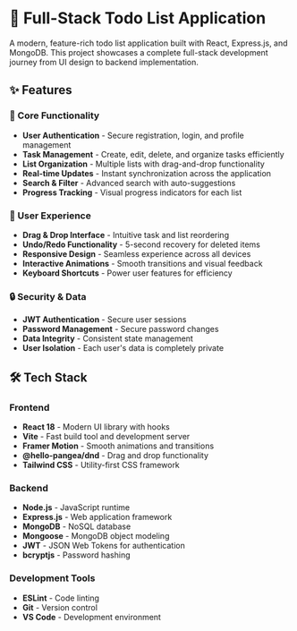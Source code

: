 # 🚀 Full-Stack Todo List Application

A modern, feature-rich todo list application built with React, Express.js, and MongoDB. This project showcases a complete full-stack development journey from UI design to backend implementation.

## ✨ Features

### 🎯 Core Functionality
- **User Authentication** - Secure registration, login, and profile management
- **Task Management** - Create, edit, delete, and organize tasks efficiently
- **List Organization** - Multiple lists with drag-and-drop functionality
- **Real-time Updates** - Instant synchronization across the application
- **Search & Filter** - Advanced search with auto-suggestions
- **Progress Tracking** - Visual progress indicators for each list

### 🎨 User Experience
- **Drag & Drop Interface** - Intuitive task and list reordering
- **Undo/Redo Functionality** - 5-second recovery for deleted items
- **Responsive Design** - Seamless experience across all devices
- **Interactive Animations** - Smooth transitions and visual feedback
- **Keyboard Shortcuts** - Power user features for efficiency

### 🔒 Security & Data
- **JWT Authentication** - Secure user sessions
- **Password Management** - Secure password changes
- **Data Integrity** - Consistent state management
- **User Isolation** - Each user's data is completely private

## 🛠️ Tech Stack

### Frontend
- **React 18** - Modern UI library with hooks
- **Vite** - Fast build tool and development server
- **Framer Motion** - Smooth animations and transitions
- **@hello-pangea/dnd** - Drag and drop functionality
- **Tailwind CSS** - Utility-first CSS framework

### Backend
- **Node.js** - JavaScript runtime
- **Express.js** - Web application framework
- **MongoDB** - NoSQL database
- **Mongoose** - MongoDB object modeling
- **JWT** - JSON Web Tokens for authentication
- **bcryptjs** - Password hashing

### Development Tools
- **ESLint** - Code linting
- **Git** - Version control
- **VS Code** - Development environment


